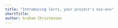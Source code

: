 ```yaml
---
title: "Introducing lorri, your project's nix-env"
shortTitle:
author: Graham Christensen
---
```


<link rel="stylesheet" type="text/css" href="/web-stuff/asci-cust.css" />

<asciinema-player src="/resources/2019-03-27-lorri-demo.cast" cols="70" rows="30"></asciinema-player>

<script src="/web-stuff/asciinema.js"></script>
